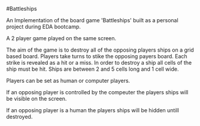 #Battleships

An Implementation of the board game 'Battleships' built as a personal project during EDA bootcamp.

A 2 player game played on the same screen.

The aim of the game is to destroy all of the opposing players ships on a grid based board. Players take turns to stike the opposing payers board. Each strike is revealed as a hit or a miss. In order to destroy a ship all cells of the ship must be hit. Ships are between 2 and 5 cells long and 1 cell wide.

Players can be set as human or computer players.

If an opposing player is controlled by the compeuter the players ships will be visible on the screen.

If an opposing player is a human the players ships will be hidden untill destroyed.

